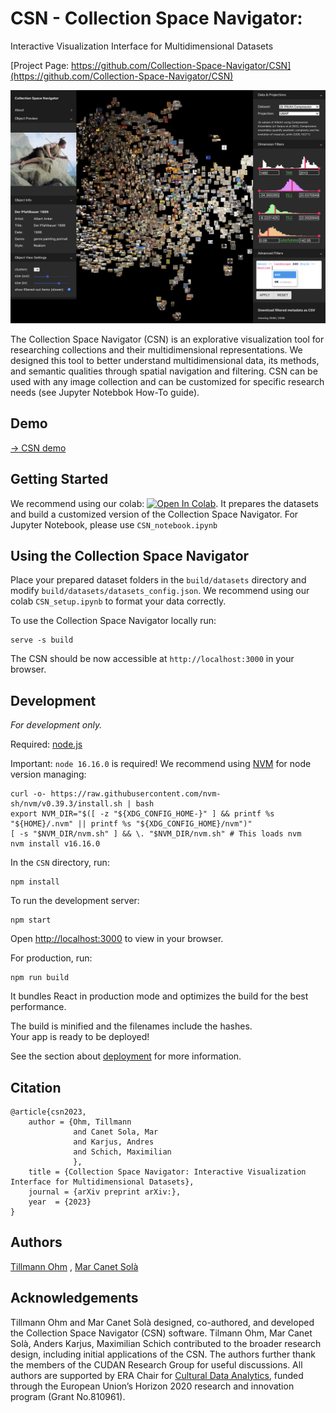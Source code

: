 # CSN - Collection Space Navigator: 
Interactive Visualization Interface for Multidimensional Datasets

[Project Page: https://github.com/Collection-Space-Navigator/CSN](https://github.com/Collection-Space-Navigator/CSN)  

![CSN: Collection Space Navigation](./figure1.png) 

The Collection Space Navigator (CSN) is an explorative visualization tool for researching collections and their multidimensional representations. We designed this tool to better understand multidimensional data, its methods, and semantic qualities through spatial navigation and filtering. CSN can be used with any image collection and can be customized for specific research needs (see Jupyter Notebbok How-To guide).


## Demo
<a href="https://collection-space-navigator.github.io/CSN" target="_blank">-> CSN demo</a>  

## Getting Started

We recommend using our colab: [![Open In Colab](https://colab.research.google.com/assets/colab-badge.svg)](https://colab.research.google.com/github/Collection-Space-Navigator/CSN/blob/main/CSN_colab.ipynb). It prepares the datasets and build a customized version of the Collection Space Navigator. For Jupyter Notebook, please use `CSN_notebook.ipynb`

## Using the Collection Space Navigator

Place your prepared dataset folders in the `build/datasets` directory and modify `build/datasets/datasets_config.json`. We recommend using our colab `CSN_setup.ipynb` to format your data correctly.

To use the Collection Space Navigator locally run:
```
serve -s build
```
The CSN should be now accessible at `http://localhost:3000` in your browser.


## Development 
*For development only.*     

Required: <a href="https://nodejs.org/en/download" target="_blank">node.js</a>  


Important: `node 16.16.0` is required! We recommend using <a href="https://github.com/nvm-sh/nvm" target="_blank">NVM</a>   for node version managing:
```
curl -o- https://raw.githubusercontent.com/nvm-sh/nvm/v0.39.3/install.sh | bash
export NVM_DIR="$([ -z "${XDG_CONFIG_HOME-}" ] && printf %s "${HOME}/.nvm" || printf %s "${XDG_CONFIG_HOME}/nvm")"
[ -s "$NVM_DIR/nvm.sh" ] && \. "$NVM_DIR/nvm.sh" # This loads nvm
nvm install v16.16.0
```
In the `CSN` directory, run:
```
npm install
```
To run the development server:
```
npm start
```   
Open [http://localhost:3000](http://localhost:3000) to view in your browser.

For production, run:
```
npm run build
```
It bundles React in production mode and optimizes the build for the best performance.    
    
The build is minified and the filenames include the hashes.    
Your app is ready to be deployed!    
    
See the section about <a href="https://facebook.github.io/create-react-app/docs/deployment" target="_blank">deployment</a> for more information.

## Citation
```
@article{csn2023,
    author = {Ohm, Tillmann
              and Canet Sola, Mar
              and Karjus, Andres
              and Schich, Maximilian 
              },
    title = {Collection Space Navigator: Interactive Visualization Interface for Multidimensional Datasets},
    journal = {arXiv preprint arXiv:},
    year  = {2023}
}
```

## Authors

<a href="https://tillmannohm.com/" target="_blank">Tillmann Ohm</a> , 
<a href="https://var-mar.info/" target="_blank">Mar Canet Solà</a>

## Acknowledgements
Tillmann Ohm and Mar Canet Solà designed, co-authored, and developed the Collection Space Navigator (CSN) software. Tilmann Ohm, Mar Canet Solà, Anders Karjus, Maximilian Schich contributed to the broader research design, including initial applications of the CSN. The authors further thank the members of the CUDAN Research Group for useful discussions. All authors are supported by ERA Chair for <a href="https://cudan.tlu.ee/" target="_blank">Cultural Data Analytics</a>, funded through the European Union’s Horizon 2020 research and innovation program (Grant No.810961).
